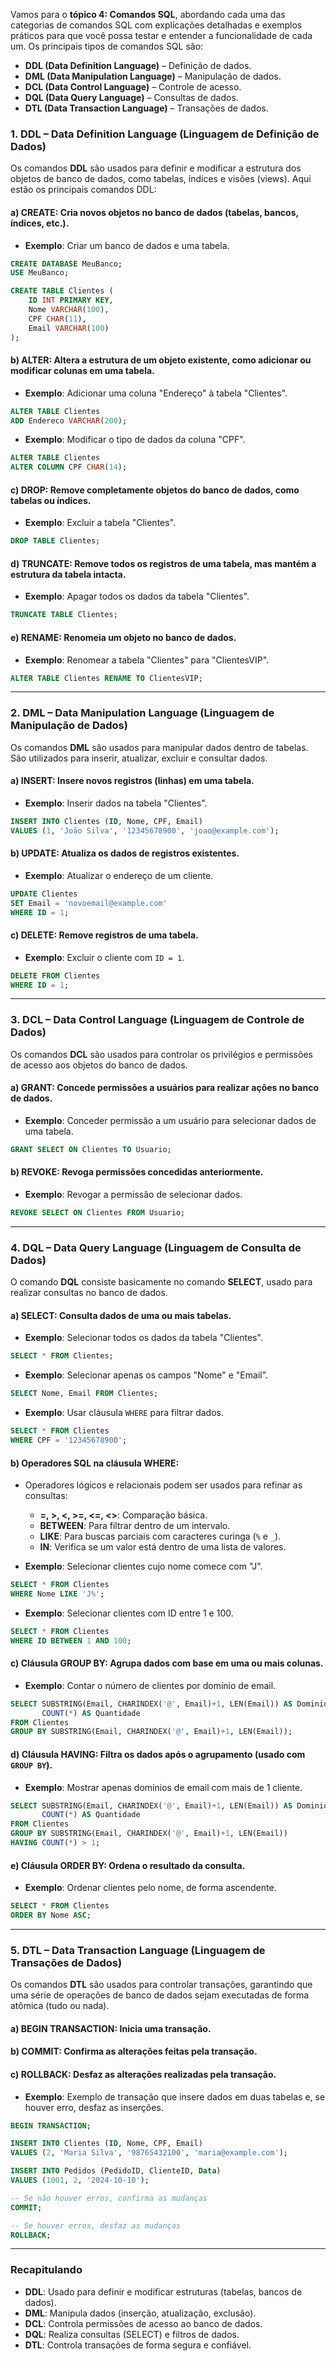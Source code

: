 Vamos para o **tópico 4: Comandos SQL**, abordando cada uma das categorias de comandos SQL com explicações detalhadas e exemplos práticos para que você possa testar e entender a funcionalidade de cada um. Os principais tipos de comandos SQL são:

- **DDL (Data Definition Language)** – Definição de dados.
- **DML (Data Manipulation Language)** – Manipulação de dados.
- **DCL (Data Control Language)** – Controle de acesso.
- **DQL (Data Query Language)** – Consultas de dados.
- **DTL (Data Transaction Language)** – Transações de dados.

### 1. **DDL – Data Definition Language (Linguagem de Definição de Dados)**

Os comandos **DDL** são usados para definir e modificar a estrutura dos objetos de banco de dados, como tabelas, índices e visões (views). Aqui estão os principais comandos DDL:

#### a) **CREATE**: Cria novos objetos no banco de dados (tabelas, bancos, índices, etc.).
- **Exemplo**: Criar um banco de dados e uma tabela.

```sql
CREATE DATABASE MeuBanco;
USE MeuBanco;

CREATE TABLE Clientes (
    ID INT PRIMARY KEY,
    Nome VARCHAR(100),
    CPF CHAR(11),
    Email VARCHAR(100)
);
```

#### b) **ALTER**: Altera a estrutura de um objeto existente, como adicionar ou modificar colunas em uma tabela.
- **Exemplo**: Adicionar uma coluna "Endereço" à tabela "Clientes".

```sql
ALTER TABLE Clientes
ADD Endereco VARCHAR(200);
```

- **Exemplo**: Modificar o tipo de dados da coluna "CPF".

```sql
ALTER TABLE Clientes
ALTER COLUMN CPF CHAR(14);
```

#### c) **DROP**: Remove completamente objetos do banco de dados, como tabelas ou índices.
- **Exemplo**: Excluir a tabela "Clientes".

```sql
DROP TABLE Clientes;
```

#### d) **TRUNCATE**: Remove todos os registros de uma tabela, mas mantém a estrutura da tabela intacta.
- **Exemplo**: Apagar todos os dados da tabela "Clientes".

```sql
TRUNCATE TABLE Clientes;
```

#### e) **RENAME**: Renomeia um objeto no banco de dados.
- **Exemplo**: Renomear a tabela "Clientes" para "ClientesVIP".

```sql
ALTER TABLE Clientes RENAME TO ClientesVIP;
```

---

### 2. **DML – Data Manipulation Language (Linguagem de Manipulação de Dados)**

Os comandos **DML** são usados para manipular dados dentro de tabelas. São utilizados para inserir, atualizar, excluir e consultar dados.

#### a) **INSERT**: Insere novos registros (linhas) em uma tabela.
- **Exemplo**: Inserir dados na tabela "Clientes".

```sql
INSERT INTO Clientes (ID, Nome, CPF, Email)
VALUES (1, 'João Silva', '12345678900', 'joao@example.com');
```

#### b) **UPDATE**: Atualiza os dados de registros existentes.
- **Exemplo**: Atualizar o endereço de um cliente.

```sql
UPDATE Clientes
SET Email = 'novoemail@example.com'
WHERE ID = 1;
```

#### c) **DELETE**: Remove registros de uma tabela.
- **Exemplo**: Excluir o cliente com `ID = 1`.

```sql
DELETE FROM Clientes
WHERE ID = 1;
```

---

### 3. **DCL – Data Control Language (Linguagem de Controle de Dados)**

Os comandos **DCL** são usados para controlar os privilégios e permissões de acesso aos objetos do banco de dados.

#### a) **GRANT**: Concede permissões a usuários para realizar ações no banco de dados.
- **Exemplo**: Conceder permissão a um usuário para selecionar dados de uma tabela.

```sql
GRANT SELECT ON Clientes TO Usuario;
```

#### b) **REVOKE**: Revoga permissões concedidas anteriormente.
- **Exemplo**: Revogar a permissão de selecionar dados.

```sql
REVOKE SELECT ON Clientes FROM Usuario;
```

---

### 4. **DQL – Data Query Language (Linguagem de Consulta de Dados)**

O comando **DQL** consiste basicamente no comando **SELECT**, usado para realizar consultas no banco de dados.

#### a) **SELECT**: Consulta dados de uma ou mais tabelas.
- **Exemplo**: Selecionar todos os dados da tabela "Clientes".

```sql
SELECT * FROM Clientes;
```

- **Exemplo**: Selecionar apenas os campos "Nome" e "Email".

```sql
SELECT Nome, Email FROM Clientes;
```

- **Exemplo**: Usar cláusula `WHERE` para filtrar dados.

```sql
SELECT * FROM Clientes
WHERE CPF = '12345678900';
```

#### b) **Operadores SQL na cláusula WHERE**:
   - Operadores lógicos e relacionais podem ser usados para refinar as consultas:
     - **=, >, <, >=, <=, <>**: Comparação básica.
     - **BETWEEN**: Para filtrar dentro de um intervalo.
     - **LIKE**: Para buscas parciais com caracteres curinga (`%` e `_`).
     - **IN**: Verifica se um valor está dentro de uma lista de valores.

- **Exemplo**: Selecionar clientes cujo nome comece com "J".

```sql
SELECT * FROM Clientes
WHERE Nome LIKE 'J%';
```

- **Exemplo**: Selecionar clientes com ID entre 1 e 100.

```sql
SELECT * FROM Clientes
WHERE ID BETWEEN 1 AND 100;
```

#### c) **Cláusula GROUP BY**: Agrupa dados com base em uma ou mais colunas.
- **Exemplo**: Contar o número de clientes por domínio de email.

```sql
SELECT SUBSTRING(Email, CHARINDEX('@', Email)+1, LEN(Email)) AS DominioEmail,
       COUNT(*) AS Quantidade
FROM Clientes
GROUP BY SUBSTRING(Email, CHARINDEX('@', Email)+1, LEN(Email));
```

#### d) **Cláusula HAVING**: Filtra os dados após o agrupamento (usado com `GROUP BY`).
- **Exemplo**: Mostrar apenas domínios de email com mais de 1 cliente.

```sql
SELECT SUBSTRING(Email, CHARINDEX('@', Email)+1, LEN(Email)) AS DominioEmail,
       COUNT(*) AS Quantidade
FROM Clientes
GROUP BY SUBSTRING(Email, CHARINDEX('@', Email)+1, LEN(Email))
HAVING COUNT(*) > 1;
```

#### e) **Cláusula ORDER BY**: Ordena o resultado da consulta.
- **Exemplo**: Ordenar clientes pelo nome, de forma ascendente.

```sql
SELECT * FROM Clientes
ORDER BY Nome ASC;
```

---

### 5. **DTL – Data Transaction Language (Linguagem de Transações de Dados)**

Os comandos **DTL** são usados para controlar transações, garantindo que uma série de operações de banco de dados sejam executadas de forma atômica (tudo ou nada).

#### a) **BEGIN TRANSACTION**: Inicia uma transação.
#### b) **COMMIT**: Confirma as alterações feitas pela transação.
#### c) **ROLLBACK**: Desfaz as alterações realizadas pela transação.

- **Exemplo**: Exemplo de transação que insere dados em duas tabelas e, se houver erro, desfaz as inserções.

```sql
BEGIN TRANSACTION;

INSERT INTO Clientes (ID, Nome, CPF, Email)
VALUES (2, 'Maria Silva', '98765432100', 'maria@example.com');

INSERT INTO Pedidos (PedidoID, ClienteID, Data)
VALUES (1001, 2, '2024-10-10');

-- Se não houver erros, confirma as mudanças
COMMIT;

-- Se houver erros, desfaz as mudanças
ROLLBACK;
```

---

### Recapitulando

- **DDL**: Usado para definir e modificar estruturas (tabelas, bancos de dados).
- **DML**: Manipula dados (inserção, atualização, exclusão).
- **DCL**: Controla permissões de acesso ao banco de dados.
- **DQL**: Realiza consultas (SELECT) e filtros de dados.
- **DTL**: Controla transações de forma segura e confiável.
